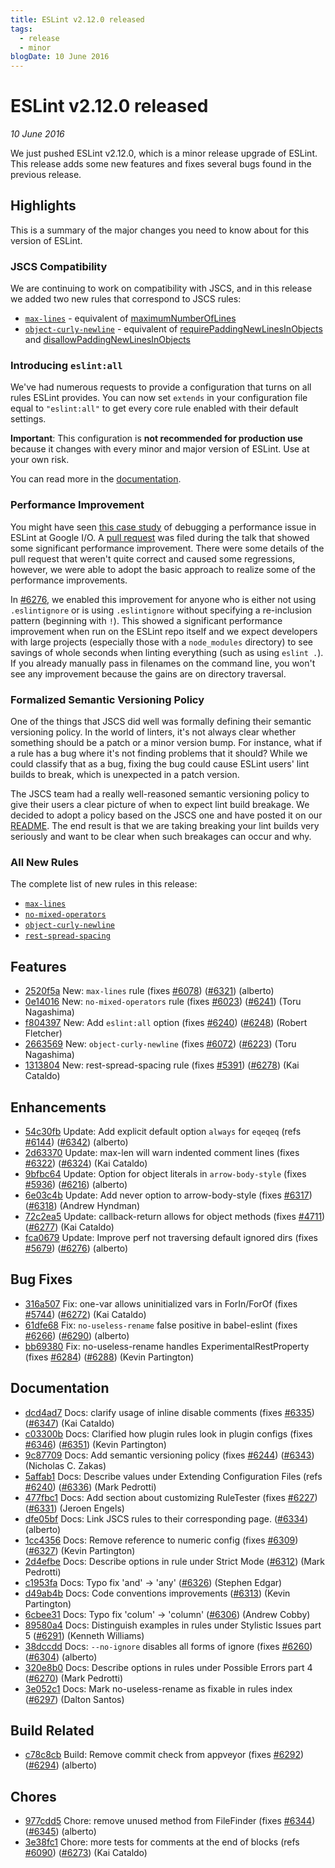 ```yaml
---
title: ESLint v2.12.0 released
tags:
  - release
  - minor
blogDate: 10 June 2016
---
```

# ESLint v2.12.0 released

_10 June 2016_

We just pushed ESLint v2.12.0, which is a minor release upgrade of ESLint. This release adds some new features and fixes several bugs found in the previous release.

## Highlights

This is a summary of the major changes you need to know about for this version of ESLint.

### JSCS Compatibility

We are continuing to work on compatibility with JSCS, and in this release we added two new rules that correspond to JSCS rules:

* [`max-lines`](https://eslint.org/docs/rules/max-lines) - equivalent of [maximumNumberOfLines](http://jscs.info/rule/maximumNumberOfLines)
* [`object-curly-newline`](https://eslint.org/docs/rules/object-curly-newline) - equivalent of [requirePaddingNewLinesInObjects](http://jscs.info/rule/requirePaddingNewLinesInObjects) and [disallowPaddingNewLinesInObjects](http://jscs.info/rule/disallowPaddingNewLinesInObjects)

### Introducing `eslint:all`

We've had numerous requests to provide a configuration that turns on all rules ESLint provides. You can now set `extends` in your configuration file equal to `"eslint:all"` to get every core rule enabled with their default settings.

**Important**: This configuration is **not recommended for production use** because it changes with every minor and major version of ESLint. Use at your own risk.

You can read more in the [documentation](https://eslint.org/docs/user-guide/configuring#using-eslintall).

### Performance Improvement

You might have seen [this case study](https://www.youtube.com/watch?v=iMqi55rcR00&feature=youtu.be&t=1770) of debugging a performance issue in ESLint at Google I/O. A [pull request](https://github.com/eslint/eslint/pull/6215) was filed during the talk that showed some significant performance improvement. There were some details of the pull request that weren't quite correct and caused some regressions, however, we were able to adopt the basic approach to realize some of the performance improvements.

In [#6276](https://github.com/eslint/eslint/pull/6276), we enabled this improvement for anyone who is either not using `.eslintignore` or is using `.eslintignore` without specifying a re-inclusion pattern (beginning with `!`). This showed a significant performance improvement when run on the ESLint repo itself and we expect developers with large projects (especially those with a `node_modules` directory) to see savings of whole seconds when linting everything (such as using `eslint .`). If you already manually pass in filenames on the command line, you won't see any improvement because the gains are on directory traversal.

### Formalized Semantic Versioning Policy

One of the things that JSCS did well was formally defining their semantic versioning policy. In the world of linters, it's not always clear whether something should be a patch or a minor version bump. For instance, what if a rule has a bug where it's not finding problems that it should? While we could classify that as a bug, fixing the bug could cause ESLint users' lint builds to break, which is unexpected in a patch version.

The JSCS team had a really well-reasoned semantic versioning policy to give their users a clear picture of when to expect lint build breakage. We decided to adopt a policy based on the JSCS one and have posted it on our [README](https://github.com/eslint/eslint#semantic-versioning-policy). The end result is that we are taking breaking your lint builds very seriously and want to be clear when such breakages can occur and why.

### All New Rules

The complete list of new rules in this release:

* [`max-lines`](https://eslint.org/docs/rules/max-lines)
* [`no-mixed-operators`](https://eslint.org/docs/rules/no-mixed-operators)
* [`object-curly-newline`](https://eslint.org/docs/rules/object-curly-newline)
* [`rest-spread-spacing`](https://eslint.org/docs/rules/rest-spread-spacing)







## Features


* [2520f5a](https://github.com/eslint/eslint/commit/2520f5a) New: `max-lines` rule (fixes [#6078](https://github.com/eslint/eslint/issues/6078)) ([#6321](https://github.com/eslint/eslint/issues/6321)) (alberto)
* [0e14016](https://github.com/eslint/eslint/commit/0e14016) New: `no-mixed-operators` rule (fixes [#6023](https://github.com/eslint/eslint/issues/6023)) ([#6241](https://github.com/eslint/eslint/issues/6241)) (Toru Nagashima)
* [f804397](https://github.com/eslint/eslint/commit/f804397) New: Add `eslint:all` option (fixes [#6240](https://github.com/eslint/eslint/issues/6240)) ([#6248](https://github.com/eslint/eslint/issues/6248)) (Robert Fletcher)
* [2663569](https://github.com/eslint/eslint/commit/2663569) New: `object-curly-newline` (fixes [#6072](https://github.com/eslint/eslint/issues/6072)) ([#6223](https://github.com/eslint/eslint/issues/6223)) (Toru Nagashima)
* [1313804](https://github.com/eslint/eslint/commit/1313804) New: rest-spread-spacing rule (fixes [#5391](https://github.com/eslint/eslint/issues/5391)) ([#6278](https://github.com/eslint/eslint/issues/6278)) (Kai Cataldo)




## Enhancements


* [54c30fb](https://github.com/eslint/eslint/commit/54c30fb) Update: Add explicit default option `always` for `eqeqeq` (refs [#6144](https://github.com/eslint/eslint/issues/6144)) ([#6342](https://github.com/eslint/eslint/issues/6342)) (alberto)
* [2d63370](https://github.com/eslint/eslint/commit/2d63370) Update: max-len will warn indented comment lines (fixes [#6322](https://github.com/eslint/eslint/issues/6322)) ([#6324](https://github.com/eslint/eslint/issues/6324)) (Kai Cataldo)
* [9bfbc64](https://github.com/eslint/eslint/commit/9bfbc64) Update: Option for object literals in `arrow-body-style` (fixes [#5936](https://github.com/eslint/eslint/issues/5936)) ([#6216](https://github.com/eslint/eslint/issues/6216)) (alberto)
* [6e03c4b](https://github.com/eslint/eslint/commit/6e03c4b) Update: Add never option to arrow-body-style (fixes [#6317](https://github.com/eslint/eslint/issues/6317)) ([#6318](https://github.com/eslint/eslint/issues/6318)) (Andrew Hyndman)
* [72c2ea5](https://github.com/eslint/eslint/commit/72c2ea5) Update: callback-return allows for object methods (fixes [#4711](https://github.com/eslint/eslint/issues/4711)) ([#6277](https://github.com/eslint/eslint/issues/6277)) (Kai Cataldo)
* [fca0679](https://github.com/eslint/eslint/commit/fca0679) Update: Improve perf not traversing default ignored dirs (fixes [#5679](https://github.com/eslint/eslint/issues/5679)) ([#6276](https://github.com/eslint/eslint/issues/6276)) (alberto)




## Bug Fixes


* [316a507](https://github.com/eslint/eslint/commit/316a507) Fix: one-var allows uninitialized vars in ForIn/ForOf (fixes [#5744](https://github.com/eslint/eslint/issues/5744)) ([#6272](https://github.com/eslint/eslint/issues/6272)) (Kai Cataldo)
* [61dfe68](https://github.com/eslint/eslint/commit/61dfe68) Fix: `no-useless-rename` false positive in babel-eslint (fixes [#6266](https://github.com/eslint/eslint/issues/6266)) ([#6290](https://github.com/eslint/eslint/issues/6290)) (alberto)
* [bb69380](https://github.com/eslint/eslint/commit/bb69380) Fix: no-useless-rename handles ExperimentalRestProperty (fixes [#6284](https://github.com/eslint/eslint/issues/6284)) ([#6288](https://github.com/eslint/eslint/issues/6288)) (Kevin Partington)




## Documentation


* [dcd4ad7](https://github.com/eslint/eslint/commit/dcd4ad7) Docs: clarify usage of inline disable comments (fixes [#6335](https://github.com/eslint/eslint/issues/6335)) ([#6347](https://github.com/eslint/eslint/issues/6347)) (Kai Cataldo)
* [c03300b](https://github.com/eslint/eslint/commit/c03300b) Docs: Clarified how plugin rules look in plugin configs (fixes [#6346](https://github.com/eslint/eslint/issues/6346)) ([#6351](https://github.com/eslint/eslint/issues/6351)) (Kevin Partington)
* [9c87709](https://github.com/eslint/eslint/commit/9c87709) Docs: Add semantic versioning policy (fixes [#6244](https://github.com/eslint/eslint/issues/6244)) ([#6343](https://github.com/eslint/eslint/issues/6343)) (Nicholas C. Zakas)
* [5affab1](https://github.com/eslint/eslint/commit/5affab1) Docs: Describe values under Extending Configuration Files (refs [#6240](https://github.com/eslint/eslint/issues/6240)) ([#6336](https://github.com/eslint/eslint/issues/6336)) (Mark Pedrotti)
* [477fbc1](https://github.com/eslint/eslint/commit/477fbc1) Docs: Add section about customizing RuleTester (fixes [#6227](https://github.com/eslint/eslint/issues/6227)) ([#6331](https://github.com/eslint/eslint/issues/6331)) (Jeroen Engels)
* [dfe05bf](https://github.com/eslint/eslint/commit/dfe05bf) Docs: Link JSCS rules to their corresponding page. ([#6334](https://github.com/eslint/eslint/issues/6334)) (alberto)
* [1cc4356](https://github.com/eslint/eslint/commit/1cc4356) Docs: Remove reference to numeric config (fixes [#6309](https://github.com/eslint/eslint/issues/6309)) ([#6327](https://github.com/eslint/eslint/issues/6327)) (Kevin Partington)
* [2d4efbe](https://github.com/eslint/eslint/commit/2d4efbe) Docs: Describe options in rule under Strict Mode ([#6312](https://github.com/eslint/eslint/issues/6312)) (Mark Pedrotti)
* [c1953fa](https://github.com/eslint/eslint/commit/c1953fa) Docs: Typo fix 'and' -> 'any' ([#6326](https://github.com/eslint/eslint/issues/6326)) (Stephen Edgar)
* [d49ab4b](https://github.com/eslint/eslint/commit/d49ab4b) Docs: Code conventions improvements ([#6313](https://github.com/eslint/eslint/issues/6313)) (Kevin Partington)
* [6cbee31](https://github.com/eslint/eslint/commit/6cbee31) Docs: Typo fix 'colum' -> 'column' ([#6306](https://github.com/eslint/eslint/issues/6306)) (Andrew Cobby)
* [89580a4](https://github.com/eslint/eslint/commit/89580a4) Docs: Distinguish examples in rules under Stylistic Issues part 5 ([#6291](https://github.com/eslint/eslint/issues/6291)) (Kenneth Williams)
* [38dccdd](https://github.com/eslint/eslint/commit/38dccdd) Docs: `--no-ignore` disables all forms of ignore (fixes [#6260](https://github.com/eslint/eslint/issues/6260)) ([#6304](https://github.com/eslint/eslint/issues/6304)) (alberto)
* [320e8b0](https://github.com/eslint/eslint/commit/320e8b0) Docs: Describe options in rules under Possible Errors part 4 ([#6270](https://github.com/eslint/eslint/issues/6270)) (Mark Pedrotti)
* [3e052c1](https://github.com/eslint/eslint/commit/3e052c1) Docs: Mark no-useless-rename as fixable in rules index ([#6297](https://github.com/eslint/eslint/issues/6297)) (Dalton Santos)






## Build Related


* [c78c8cb](https://github.com/eslint/eslint/commit/c78c8cb) Build: Remove commit check from appveyor (fixes [#6292](https://github.com/eslint/eslint/issues/6292)) ([#6294](https://github.com/eslint/eslint/issues/6294)) (alberto)




## Chores


* [977cdd5](https://github.com/eslint/eslint/commit/977cdd5) Chore: remove unused method from FileFinder (fixes [#6344](https://github.com/eslint/eslint/issues/6344)) ([#6345](https://github.com/eslint/eslint/issues/6345)) (alberto)
* [3e38fc1](https://github.com/eslint/eslint/commit/3e38fc1) Chore: more tests for comments at the end of blocks (refs [#6090](https://github.com/eslint/eslint/issues/6090)) ([#6273](https://github.com/eslint/eslint/issues/6273)) (Kai Cataldo)
